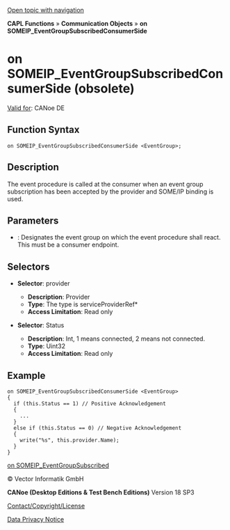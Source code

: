 [Open topic with navigation](../../../../../CANoeDEFamily.htm#Topics/CAPLFunctions/CommunicationObjects/EventProcedures/CAPLfunctionOnSOMEIPEventGroupSubscribedConsumerSide.md)

**CAPL Functions** » **Communication Objects** » **on SOMEIP_EventGroupSubscribedConsumerSide**

# on SOMEIP_EventGroupSubscribedConsumerSide (obsolete)

[Valid for](../../../Shared/FeatureAvailability.md):  CANoe DE

## Function Syntax

`on SOMEIP_EventGroupSubscribedConsumerSide <EventGroup>;`

## Description

The event procedure is called at the consumer when an event group subscription has been accepted by the provider and SOME/IP binding is used.

## Parameters

- **<EventGroup>**: Designates the event group on which the event procedure shall react. This must be a consumer endpoint.

## Selectors

- **Selector**: provider
  - **Description**: Provider
  - **Type**: The type is serviceProviderRef*
  - **Access Limitation**: Read only

- **Selector**: Status
  - **Description**: Int, 1 means connected, 2 means not connected.
  - **Type**: Uint32
  - **Access Limitation**: Read only

## Example

```plaintext
on SOMEIP_EventGroupSubscribedConsumerSide <EventGroup>
{
  if (this.Status == 1) // Positive Acknowledgement
  {
    ...
  }
  else if (this.Status == 0) // Negative Acknowledgement
  {
    write("%s", this.provider.Name);
  }
}
```

[on SOMEIP_EventGroupSubscribed](CAPLfunctionOnSOMEIPEventGroupSubscribed.md)

© Vector Informatik GmbH

**CANoe (Desktop Editions & Test Bench Editions)** Version 18 SP3

[Contact/Copyright/License](../../../Shared/ContactCopyrightLicense.md)

[Data Privacy Notice](https://www.vector.com/int/en/company/get-info/privacy-policy/)